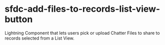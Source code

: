# sfdc-add-files-to-records-list-view-button
Lightning Component that lets users pick or upload Chatter Files to share to records selected from a List View.
